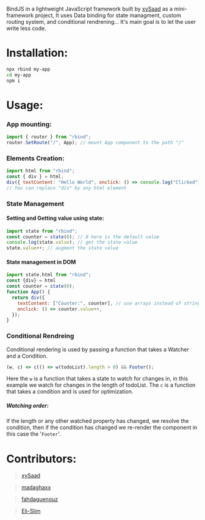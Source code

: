 BindJS in a lightweight JavaScript framework built by [xySaad](https://github.com/xySaad) as a mini-framework project, It uses Data binding for state managment, custom routing system, and conditional rendrening...
It's main goal is to let the user write less code.

# Installation:

```sh
npx rbind my-app
cd my-app
npm i
```

# Usage:

### App mounting:

```js
import { router } from "rbind";
router.SetRoute("/", App); // mount App component to the path "/"
```

### Elements Creation:

```js
import html from "rbind";
const { div } = html;
div({ textContent: "Hello World", onclick: () => console.log("Clicked") });
// You can replace "div" by any html element
```

### State Management

#### Setting and Getting value using state:

```js
import state from "rbind";
const counter = state(0); // 0 here is the default value
console.log(state.value); // get the state value
state.value++; // augment the state value
```

#### State management in DOM

```js
import state,html from "rbind";
const {div} = html
const counter = state(0);
function App() {
  return div({
    textContent: ["Counter:", counter], // use arrays instead of string literals
    onclick: () => counter.value++,
  });
}
```

### Conditional Rendreing

Conditional rendering is used by passing a function that takes a Watcher and a Condition.

```js
(w, c) => c(() => w(todoList).length > 0) && Footer();
```

Here the `w` is a function that takes a state to watch for changes in, in this example we watch for changes in the length of todoList.
The `c` is a function that takes a condition and is used for optimization.

##### Watching order:

If the length or any other watched property has changed, we resolve the condition, then if the condition has changed we re-render the component in this case the '`Footer`'.

# Contributors:

> [xySaad](https://github.com/xySaad)

> [madaghaxx](https://github.com/madaghaxx)

> [fahdaguenouz](https://github.com/fahdaguenouz)

> [Eli-Slim](https://github.com/Eli-Slim)
